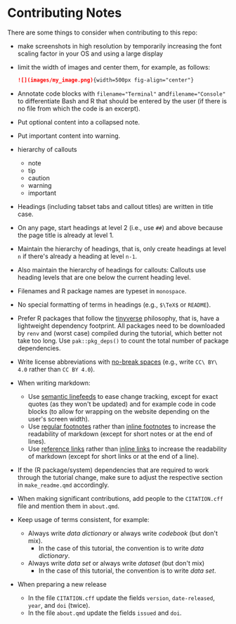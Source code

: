 # Contributing Notes

There are some things to consider when contributing to this repo:

- make screenshots in high resolution
  by temporarily increasing the font scaling factor in your OS
  and using a large display
- limit the width of images and center them, for example, as follows:
  
  ```md
  ![](images/my_image.png){width=500px fig-align="center"}
  ```
- Annotate code blocks with `filename="Terminal"` and`filename="Console"`
  to differentiate Bash and R that should be entered by the user
  (if there is no file from which the code is an excerpt).
- Put optional content into a collapsed note.
- Put important content into warning.
- hierarchy of callouts
  - note
  - tip
  - caution
  - warning
  - important
- Headings (including tabset tabs and callout titles) are written in title case.
- On any page, start headings at level 2 (i.e., use `##`) and above
  because the page title is already at level 1.
- Maintain the hierarchy of headings, that is,
  only create headings at level `n` if there's already a heading at level `n-1`.
- Also maintain the hierarchy of headings for callouts:
  Callouts use heading levels that are one below the current heading level.
- Filenames and R package names are typeset in `monospace`.
- No special formatting of terms in headings (e.g., `$\TeX$` or `README`).
- Prefer R packages that follow the [tinyverse](https://www.tinyverse.org/) philosophy,
  that is, have a lightweight dependency footprint.
  All packages need to be downloaded by `renv` and (worst case) compiled during the tutorial,
  which better not take too long.
  Use `pak::pkg_deps()` to count the total number of package dependencies.
- Write license abbreviations with [no-break spaces][no-break-space]
  (e.g., write `CC\ BY\ 4.0` rather than `CC BY 4.0`).
- When writing markdown:
  - Use [semantic linefeeds][semantic-linefeeds] to ease change tracking,
    except for exact quotes (as they won't be updated)
    and for example code in code blocks
    (to allow for wrapping on the website depending on the user's screen width).
  - Use [regular footnotes][regular-footnotes] rather than [inline footnotes][inline-footnotes]
    to increase the readability of markdown
    (except for short notes or at the end of lines).
  - Use [reference links][reference-links] rather than [inline links][inline-links]
    to increase the readability of markdown
    (except for short links or at the end of a line).
- If the (R package/system) dependencies that are required to work through the tutorial change,
  make sure to adjust the respective section in `make_readme.qmd` accordingly.
- When making significant contributions,
  add people to the `CITATION.cff` file and mention them in `about.qmd`.
- Keep usage of terms consistent, for example:
  - Always write _data dictionary_ or always write _codebook_ (but don't mix).
    - In the case of this tutorial, the convention is to write _data dictionary_.
  - Always write _data set_ or always write _dataset_ (but don't mix)
    - In the case of this tutorial, the convention is to write _data set_.
- When preparing a new release
  - In the file `CITATION.cff` update the fields `version`, `date-released`, `year`,
    and `doi` (twice).
  - In the file `about.qmd` update the fields `issued` and `doi`.

[no-break-space]: https://pandoc.org/MANUAL.html#extension-all_symbols_escapable:~:text=A%20backslash%2Descaped%20space%20is%20parsed%20as%20a%20nonbreaking%20space.
[semantic-linefeeds]: https://rhodesmill.org/brandon/2012/one-sentence-per-line/
[regular-footnotes]: https://pandoc.org/MANUAL.html#extension-footnotes
[inline-footnotes]: https://pandoc.org/MANUAL.html#extension-inline_notes
[reference-links]: https://pandoc.org/MANUAL.html#reference-links
[inline-links]: https://pandoc.org/MANUAL.html#inline-links
